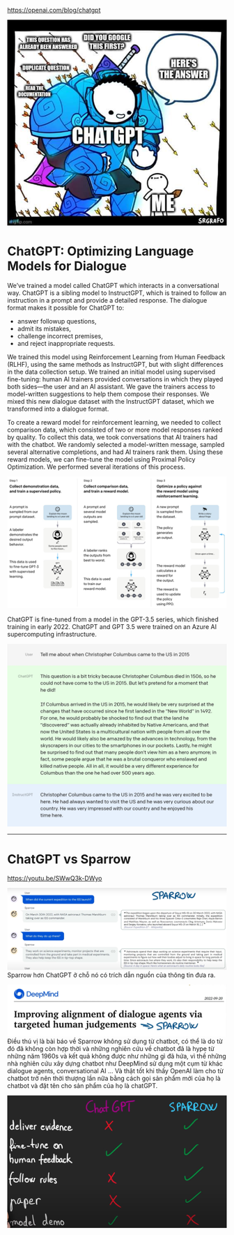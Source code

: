 https://openai.com/blog/chatgpt

![](files/lec02-r04.jpg)

# ChatGPT: Optimizing Language Models for Dialogue
We’ve trained a model called ChatGPT which interacts in a conversational way. ChatGPT is a sibling model to InstructGPT, which is trained to follow an instruction in a prompt and provide a detailed response. The dialogue format makes it possible for ChatGPT to:
- answer followup questions, 
- admit its mistakes, 
- challenge incorrect premises,
- and reject inappropriate requests.

We trained this model using Reinforcement Learning from Human Feedback (RLHF), using the same methods as InstructGPT, but with slight differences in the data collection setup. We trained an initial model using supervised fine-tuning: human AI trainers provided conversations in which they played both sides—the user and an AI assistant. We gave the trainers access to model-written suggestions to help them compose their responses. We mixed this new dialogue dataset with the InstructGPT dataset, which we transformed into a dialogue format.

To create a reward model for reinforcement learning, we needed to collect comparison data, which consisted of two or more model responses ranked by quality. To collect this data, we took conversations that AI trainers had with the chatbot. We randomly selected a model-written message, sampled several alternative completions, and had AI trainers rank them. Using these reward models, we can fine-tune the model using Proximal Policy Optimization. We performed several iterations of this process.

![](files/lec02-r09.jpg)

ChatGPT is fine-tuned from a model in the GPT-3.5 series, which finished training in early 2022. ChatGPT and GPT 3.5 were trained on an Azure AI supercomputing infrastructure.

![](files/lec02-r10.jpg)

- - -

# ChatGPT vs Sparrow
https://youtu.be/SWwQ3k-DWyo

![](files/lec02-r13.jpg)
Sparrow hơn ChatGPT ở chỗ nó có trích dẫn nguồn của thông tin đưa ra.

![](files/lec02-r14.jpg)
Điều thú vị là bài báo về Sparrow không sử dụng từ chatbot, có thể là do từ đó đã không còn hợp thời và những nghiên cứu về chatbot đã là hype từ những năm 1960s và kết quả không được như những gì đã hứa, vì thế những nhà nghiên cứu xây dựng chatbot như DeepMind sử dụng một cụm từ khác dialogue agents, conversational AI ... Và thật tốt khi thấy OpenAI làm cho từ chatbot trở nên thời thượng lần nữa bằng cách gọi sản phẩm mới của họ là chatbot và đặt tên cho sản phẩm của họ là chatGPT.

![](files/lec02-r15.jpg)

